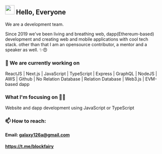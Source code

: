 ## <img src="https://media.giphy.com/media/hvRJCLFzcasrR4ia7z/giphy.gif" width="30px"> Hello, Everyone

We are a development team.

Since 2019 we've been living and breathing web, dapp(Ethereum-based) development and creating web and mobile applications with cool tech stack. other than that I am an opensource contributor, a mentor and a speaker as well. ✨😍

### 🔭 We are currently working on

ReactJS | Next.js | JavaScript | TypeScript | Express | GraphQL | NodeJS | AWS | Github | No Relation Database | Relation Database | Web3.js | EVM-based dapp
### What I'm focusing on 👨‍💻
Website and dapp development using JavaScript or TypeScript


### 📫 How to reach:
#### Email: galaxy126a@gmail.com
#### https://t.me/blockfairy
